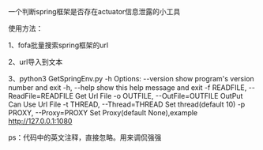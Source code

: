 一个判断spring框架是否存在actuator信息泄露的小工具

使用方法：

1、fofa批量搜索spring框架的url

2、url导入到文本

3、python3 GetSpringEnv.py -h
Options:
  --version             show program's version number and exit
  -h, --help            show this help message and exit
  -f READFILE, --ReadFile=READFILE
                        Get Url File
  -o OUTFILE, --OutFile=OUTFILE
                        OutPut Can Use Url File
  -t THREAD, --Thread=THREAD
                        Set thread(default 10)
  -p PROXY, --Proxy=PROXY
                        Set Proxy(default None),example http://127.0.0.1:1080
                        
                        
ps：代码中的英文注释，直接忽略。用来调侃强强
